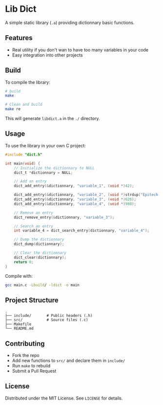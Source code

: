 # Lib Dict

A simple static library (`.a`) providing dictionnary basic functions.

## Features

* Real utility if you don't wan to have too many variables in your code
* Easy integration into other projects

## Build

To compile the library:

```bash
# build
make

# Clean and build
make re
```

This will generate `libdict.a` in the `./` directory.

## Usage

To use the library in your own C project:

```c
#include "dict.h"

int main(void) {
    // Initialize the dictionnary to NULL
    dict_t *dictionnary = NULL;

    // Add an entry
    dict_add_entry(&dictionnary, "variable_1", (void *)42);

    dict_add_entry(&dictionnary, "variable_2", (void *)strdup("Epitech > 42"));
    dict_add_entry(&dictionnary, "variable_3", (void *)626);
    dict_add_entry(&dictionnary, "variable_4", (void *)988);

    // Remove an entry
    dict_remove_entry(&dictionnary, "variable_3");

    // Search an entry
    int variable_4 = dict_search_entry(dictionnary, "variable_4");

    // Dump the dictionnary
    dict_dump(dictionnary);

    // Clear the dictionnary
    dict_clear(dictionnary);
    return 0;
}
```

Compile with:

```bash
gcc main.c -Lbuild/ -ldict -o main
```

## Project Structure

```
.
├── include/       # Public headers (.h)
├── src/           # Source files (.c)
├── Makefile
└── README.md
```

## Contributing

* Fork the repo
* Add new functions to `src/` and declare them in `include/`
* Run `make` to rebuild
* Submit a Pull Request

## License

Distributed under the MIT License. See `LICENSE` for details.
